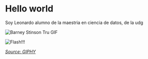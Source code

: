 # Hello world

Soy Leonardo alumno de la maestria en ciencia de datos, de la udg



![]([pegar_link_aquí](https://media.giphy.com/media/maIEBUU5OmrMA/giphy.gif)https://media.giphy.com/media/maIEBUU5OmrMA/giphy.gif "Barney Stinson Tru GIF")

![](https://media.giphy.com/media/l2Sq1RpduQRs3IPf2/giphy.gif "Flash!!!")

*[Source: GIPHY]([pegar_link_aquí](https://media.giphy.com/media/maIEBUU5OmrMA/giphy.gif)https://media.giphy.com/media/maIEBUU5OmrMA/giphy.gif)*
